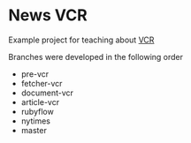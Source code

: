# News VCR

Example project for teaching about [VCR](https://github.com/vcr/vcr)

Branches were developed in the following order

* pre-vcr
* fetcher-vcr
* document-vcr
* article-vcr
* rubyflow
* nytimes
* master
